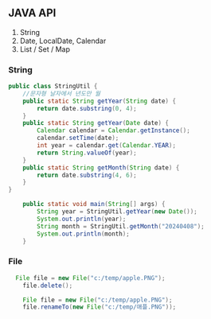 ## JAVA API
1. String
2. Date, LocalDate, Calendar
3. List /  Set / Map

### String
```java
public class StringUtil {
	//문자형 날자에서 년도만 월
	public static String getYear(String date) {
		return date.substring(0, 4);
	}
	public static String getYear(Date date) {
		Calendar calendar = Calendar.getInstance();
		calendar.setTime(date);
		int year = calendar.get(Calendar.YEAR);
		return String.valueOf(year);
	}
	public static String getMonth(String date) {
		return date.substring(4, 6);
	}
}
```
```java
	public static void main(String[] args) {
		String year = StringUtil.getYear(new Date());
		System.out.println(year);
		String month = StringUtil.getMonth("20240408");
		System.out.println(month);
	}
```
###  File
```java
  File file = new File("c:/temp/apple.PNG");
	file.delete();
```
```java
	File file = new File("c:/temp/apple.PNG");
	file.renameTo(new File("c:/temp/애플.PNG"));
```